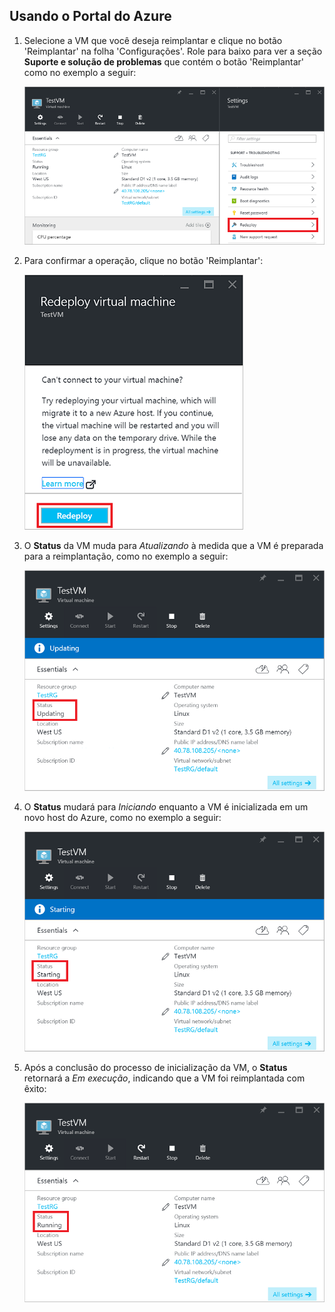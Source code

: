## <a name="using-azure-portal"></a>Usando o Portal do Azure
1. Selecione a VM que você deseja reimplantar e clique no botão 'Reimplantar' na folha 'Configurações'. Role para baixo para ver a seção **Suporte e solução de problemas** que contém o botão 'Reimplantar' como no exemplo a seguir:
   
    ![Folha VM do Azure](./media/virtual-machines-common-redeploy-to-new-node/vmoverview.png)
2. Para confirmar a operação, clique no botão 'Reimplantar':
   
    ![Folha Reimplantar uma VM](./media/virtual-machines-common-redeploy-to-new-node/redeployvm.png)
3. O **Status** da VM muda para *Atualizando* à medida que a VM é preparada para a reimplantação, como no exemplo a seguir:
   
    ![VM atualizando](./media/virtual-machines-common-redeploy-to-new-node/vmupdating.png)
4. O **Status** mudará para *Iniciando* enquanto a VM é inicializada em um novo host do Azure, como no exemplo a seguir:
   
    ![VM iniciando](./media/virtual-machines-common-redeploy-to-new-node/vmstarting.png)
5. Após a conclusão do processo de inicialização da VM, o **Status** retornará a *Em execução*, indicando que a VM foi reimplantada com êxito:
   
    ![VM em execução](./media/virtual-machines-common-redeploy-to-new-node/vmrunning.png)



<!--HONumber=Nov16_HO3-->


